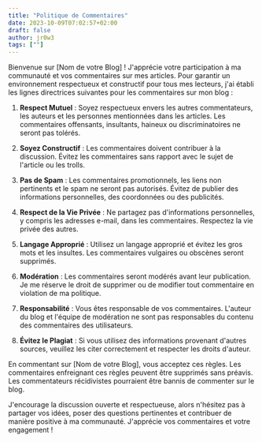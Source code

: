 ```yaml
---
title: "Politique de Commentaires"
date: 2023-10-09T07:02:57+02:00
draft: false
author: jr0w3
tags: [""]
---
```


Bienvenue sur [Nom de votre Blog] ! J'apprécie votre participation à ma communauté et vos commentaires sur mes articles. Pour garantir un environnement respectueux et constructif pour tous mes lecteurs, j'ai établi les lignes directrices suivantes pour les commentaires sur mon blog :

1. **Respect Mutuel** : Soyez respectueux envers les autres commentateurs, les auteurs et les personnes mentionnées dans les articles. Les commentaires offensants, insultants, haineux ou discriminatoires ne seront pas tolérés.

2. **Soyez Constructif** : Les commentaires doivent contribuer à la discussion. Évitez les commentaires sans rapport avec le sujet de l'article ou les trolls.

3. **Pas de Spam** : Les commentaires promotionnels, les liens non pertinents et le spam ne seront pas autorisés. Évitez de publier des informations personnelles, des coordonnées ou des publicités.

4. **Respect de la Vie Privée** : Ne partagez pas d'informations personnelles, y compris les adresses e-mail, dans les commentaires. Respectez la vie privée des autres.

5. **Langage Approprié** : Utilisez un langage approprié et évitez les gros mots et les insultes. Les commentaires vulgaires ou obscènes seront supprimés.

6. **Modération** : Les commentaires seront modérés avant leur publication. Je me réserve le droit de supprimer ou de modifier tout commentaire en violation de ma politique.

7. **Responsabilité** : Vous êtes responsable de vos commentaires. L'auteur du blog et l'équipe de modération ne sont pas responsables du contenu des commentaires des utilisateurs.

8. **Évitez le Plagiat** : Si vous utilisez des informations provenant d'autres sources, veuillez les citer correctement et respecter les droits d'auteur.

En commentant sur [Nom de votre Blog], vous acceptez ces règles. Les commentaires enfreignant ces règles peuvent être supprimés sans préavis. Les commentateurs récidivistes pourraient être bannis de commenter sur le blog.

J'encourage la discussion ouverte et respectueuse, alors n'hésitez pas à partager vos idées, poser des questions pertinentes et contribuer de manière positive à ma communauté. J'apprécie vos commentaires et votre engagement !
